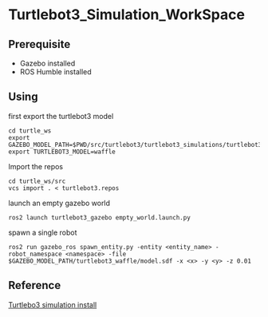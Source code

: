 # Turtlebot3_Simulation_WorkSpace

## Prerequisite
- Gazebo installed
- ROS Humble installed

## Using
first export the turtlebot3 model
```
cd turtle_ws
export GAZEBO_MODEL_PATH=$PWD/src/turtlebot3/turtlebot3_simulations/turtlebot3_gazebo/models
export TURTLEBOT3_MODEL=waffle
```

Import the repos
```
cd turtle_ws/src
vcs import . < turtlebot3.repos 
```

launch an empty gazebo world
```
ros2 launch turtlebot3_gazebo empty_world.launch.py
```

spawn a single robot
```
ros2 run gazebo_ros spawn_entity.py -entity <entity_name> -robot_namespace <namespace> -file $GAZEBO_MODEL_PATH/turtlebot3_waffle/model.sdf -x <x> -y <y> -z 0.01
```

## Reference
[Turtlebo3 simulation install](https://medium.com/@thehummingbird/ros-2-mobile-robotics-series-part-1-8b9d1b74216)


